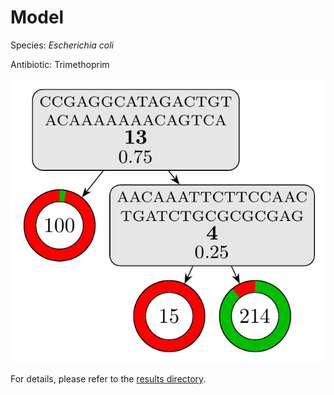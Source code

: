 
# Model

Species: *Escherichia coli*

Antibiotic: Trimethoprim

<a href="./model.pdf"><img src="./model.png" /></a>

For details, please refer to the [results directory](../../../../../results/cart_b/escherichia%20coli/trimethoprim/repeat_2/).

